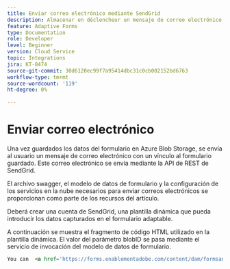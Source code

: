 ```yaml
---
title: Enviar correo electrónico mediante SendGrid
description: Almacenar en déclencheur un mensaje de correo electrónico con un vínculo al formulario guardado
feature: Adaptive Forms
type: Documentation
role: Developer
level: Beginner
version: Cloud Service
topic: Integrations
jira: KT-8474
source-git-commit: 30d6120ec99f7a95414dbc31c0cb002152bd6763
workflow-type: tm+mt
source-wordcount: '119'
ht-degree: 0%

---
```


# Enviar correo electrónico

Una vez guardados los datos del formulario en Azure Blob Storage, se envía al usuario un mensaje de correo electrónico con un vínculo al formulario guardado. Este correo electrónico se envía mediante la API de REST de SendGrid.

El archivo swagger, el modelo de datos de formulario y la configuración de los servicios en la nube necesarios para enviar correos electrónicos se proporcionan como parte de los recursos del artículo.

Deberá crear una cuenta de SendGrid, una plantilla dinámica que pueda introducir los datos capturados en el formulario adaptable.


A continuación se muestra el fragmento de código HTML utilizado en la plantilla dinámica. El valor del parámetro blobID se pasa mediante el servicio de invocación del modelo de datos de formulario.

```html
You can  <a href='https://forms.enablementadobe.com/content/dam/formsanddocuments/azureportalstorage/creditcardapplication/jcr:content?wcmmode=disabled&ampguid={{blobID}}'>access your application here</a> and complete it.
```


